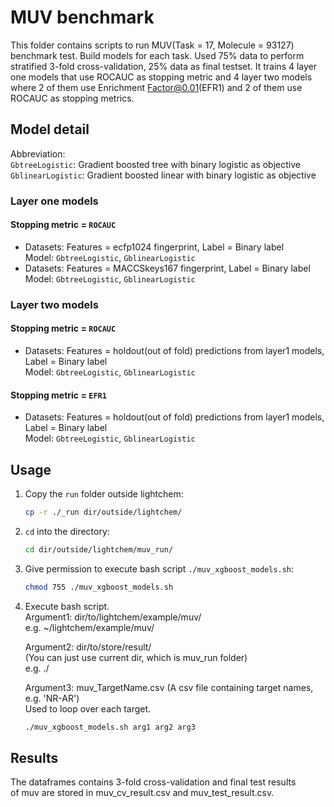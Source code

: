 # MUV benchmark

This folder contains scripts to run MUV(Task = 17, Molecule = 93127) benchmark test. Build models for each task. Used 75% data to perform stratified 3-fold cross-validation, 25% data as final testset. It trains 4 layer one models that use ROCAUC as stopping metric and 4 layer two models where 2 of them use Enrichment Factor@0.01(EFR1) and 2 of them use ROCAUC as stopping metrics.

## Model detail

Abbreviation:  
`GbtreeLogistic`: Gradient boosted tree with binary logistic as objective  
`GblinearLogistic`: Gradient boosted linear with binary logistic as objective    

### Layer one models

#### Stopping metric = `ROCAUC`

* Datasets: Features = ecfp1024 fingerprint, Label = Binary label  
Model: `GbtreeLogistic`, `GblinearLogistic`
* Datasets: Features = MACCSkeys167 fingerprint, Label = Binary label  
Model: `GbtreeLogistic`, `GblinearLogistic`

### Layer two models

#### Stopping metric = `ROCAUC`

* Datasets: Features = holdout(out of fold) predictions from layer1 models,  
            Label = Binary label  
Model: `GbtreeLogistic`, `GblinearLogistic`

#### Stopping metric = `EFR1`

* Datasets: Features = holdout(out of fold) predictions from layer1 models,  
            Label = Binary label  
Model: `GbtreeLogistic`, `GblinearLogistic`

## Usage

1. Copy the `run` folder outside lightchem:  
   ```bash
   cp -r ./_run dir/outside/lightchem/
   ```

2. `cd` into the directory:  
   ```bash
   cd dir/outside/lightchem/muv_run/
   ```

3. Give permission to execute bash script `./muv_xgboost_models.sh`:  
   ```bash
   chmod 755 ./muv_xgboost_models.sh
   ```

4. Execute bash script.  
    Argument1: dir/to/lightchem/example/muv/  
    e.g. ~/lightchem/example/muv/  

    Argument2: dir/to/store/result/  
    (You can just use current dir, which is muv_run folder)  
    e.g. ./  

    Argument3: muv_TargetName.csv (A csv file containing target names, e.g. 'NR-AR')  
    Used to loop over each target.  
    ```bash
    ./muv_xgboost_models.sh arg1 arg2 arg3
    ```

## Results

The dataframes contains 3-fold cross-validation and final test results  
of muv are stored in muv_cv_result.csv and muv_test_result.csv.
